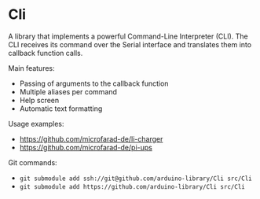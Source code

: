 # Cli
 
A library that implements a powerful Command-Line Interpreter (CLI). The CLI receives its command over the Serial interface and translates them into callback function calls. 

Main features:

* Passing of arguments to the callback function
* Multiple aliases per command
* Help screen
* Automatic text formatting

Usage examples:

* https://github.com/microfarad-de/li-charger
* https://github.com/microfarad-de/pi-ups


Git commands:

* `git submodule add ssh://git@github.com/arduino-library/Cli src/Cli`
* `git submodule add https://github.com/arduino-library/Cli src/Cli`
